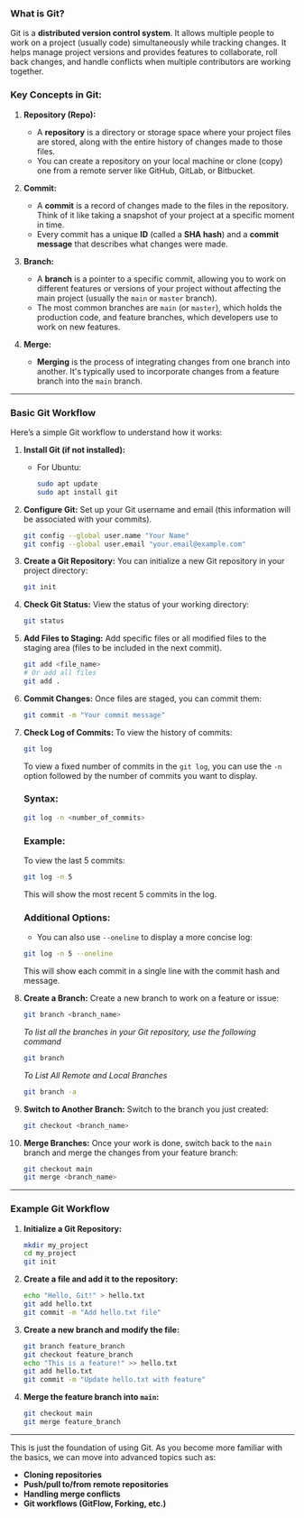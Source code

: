 ### What is Git?

Git is a **distributed version control system**. It allows multiple people to work on a project (usually code) simultaneously while tracking changes. It helps manage project versions and provides features to collaborate, roll back changes, and handle conflicts when multiple contributors are working together.

### Key Concepts in Git:

1. **Repository (Repo):**
   - A **repository** is a directory or storage space where your project files are stored, along with the entire history of changes made to those files.
   - You can create a repository on your local machine or clone (copy) one from a remote server like GitHub, GitLab, or Bitbucket.

2. **Commit:**
   - A **commit** is a record of changes made to the files in the repository. Think of it like taking a snapshot of your project at a specific moment in time.
   - Every commit has a unique **ID** (called a **SHA hash**) and a **commit message** that describes what changes were made.

3. **Branch:**
   - A **branch** is a pointer to a specific commit, allowing you to work on different features or versions of your project without affecting the main project (usually the `main` or `master` branch).
   - The most common branches are `main` (or `master`), which holds the production code, and feature branches, which developers use to work on new features.

4. **Merge:**
   - **Merging** is the process of integrating changes from one branch into another. It's typically used to incorporate changes from a feature branch into the `main` branch.

---

### Basic Git Workflow

Here’s a simple Git workflow to understand how it works:

1. **Install Git (if not installed):**
   - For Ubuntu:
     ```bash
     sudo apt update
     sudo apt install git
     ```

2. **Configure Git:**
   Set up your Git username and email (this information will be associated with your commits).
   ```bash
   git config --global user.name "Your Name"
   git config --global user.email "your.email@example.com"
   ```

3. **Create a Git Repository:**
   You can initialize a new Git repository in your project directory:
   ```bash
   git init
   ```

4. **Check Git Status:**
   View the status of your working directory:
   ```bash
   git status
   ```

5. **Add Files to Staging:**
   Add specific files or all modified files to the staging area (files to be included in the next commit).
   ```bash
   git add <file_name>
   # Or add all files
   git add .
   ```

6. **Commit Changes:**
   Once files are staged, you can commit them:
   ```bash
   git commit -m "Your commit message"
   ```

7. **Check Log of Commits:**
   To view the history of commits:
   ```bash
   git log
   ```

   To view a fixed number of commits in the `git log`, you can use the `-n` option followed by the number of commits you want to display. 

   ### Syntax:
   ```bash
   git log -n <number_of_commits>
   ```

   ### Example:
   To view the last 5 commits:
   ```bash
   git log -n 5
   ```

   This will show the most recent 5 commits in the log.

   ### Additional Options:
   - You can also use `--oneline` to display a more concise log:
    ```bash
   git log -n 5 --oneline
    ```
   This will show each commit in a single line with the commit hash and message.

8. **Create a Branch:**
   Create a new branch to work on a feature or issue:
   ```bash
   git branch <branch_name>
   ```
   *To list all the branches in your Git repository, use the following command*

   ```bash
   git branch 
   ```
   *To List All Remote and Local Branches*

   ```bash
   git branch -a
   ```

9. **Switch to Another Branch:**
   Switch to the branch you just created:
   ```bash
   git checkout <branch_name>
   ```

10. **Merge Branches:**
    Once your work is done, switch back to the `main` branch and merge the changes from your feature branch:
    ```bash
    git checkout main
    git merge <branch_name>
    ```

---

### Example Git Workflow

1. **Initialize a Git Repository:**
   ```bash
   mkdir my_project
   cd my_project
   git init
   ```

2. **Create a file and add it to the repository:**
   ```bash
   echo "Hello, Git!" > hello.txt
   git add hello.txt
   git commit -m "Add hello.txt file"
   ```

3. **Create a new branch and modify the file:**
   ```bash
   git branch feature_branch
   git checkout feature_branch
   echo "This is a feature!" >> hello.txt
   git add hello.txt
   git commit -m "Update hello.txt with feature"
   ```

4. **Merge the feature branch into `main`:**
   ```bash
   git checkout main
   git merge feature_branch
   ```

---

This is just the foundation of using Git. As you become more familiar with the basics, we can move into advanced topics such as:

- **Cloning repositories**
- **Push/pull to/from remote repositories**
- **Handling merge conflicts**
- **Git workflows (GitFlow, Forking, etc.)**
